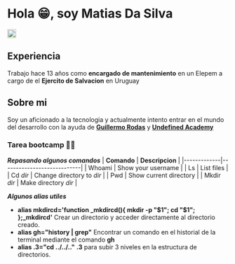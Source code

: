 # Hola 😁, soy Matias Da Silva

[<img src=https://static-00.iconduck.com/assets.00/github-emoji-512x506-u3px3qmr.png width=20 height=20>](https://github.com/matidsv) 

## Experiencia 

Trabajo hace 13 años como **encargado de mantenimiento** en un Elepem a cargo de el **Ejercito de Salvacion** en Uruguay

## Sobre mi 
Soy un aficionado a la tecnologia y actualmente intento entrar en el mundo del desarrollo con la ayuda de [**Guillermo Rodas**](https://github.com/glrodasz) y [**Undefined Academy**](https://undefined.academy/)

### Tarea bootcamp 🧑‍💻

 **_Repasando algunos comandos_**
| **Comando** |    **Descripcion**         |
|-------------|----------------------------|
| Whoami      |  Show your username        |
| Ls          |  List files                |
| Cd *dir*    |  Change directory to *dir* | 
| Pwd         |  Show current directory    |
| Mkdir *dir* |  Make directory *dir*      |

**_Algunos alias utiles_**

* **alias mkdircd='function _mkdircd(){ mkdir -p "$1"; cd "$1"; };_mkdircd'**
  Crear un directorio y acceder directamente al directorio creado.
* **alias gh="history | grep"**
  Encontrar un comando en el historial de la terminal mediante el comando **gh**
* **alias .3="cd ../../.."**
  **.3** para subir 3 niveles en la estructura de directorios.

